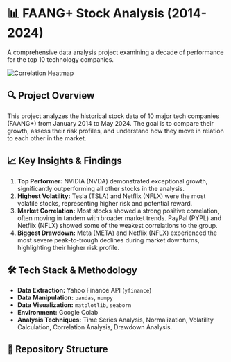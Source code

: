 # 📊 FAANG+ Stock Analysis (2014-2024)

A comprehensive data analysis project examining a decade of performance for the top 10 technology companies.

![Correlation Heatmap](images/correlation_heatmap.png)

## 🔍 Project Overview
This project analyzes the historical stock data of 10 major tech companies (FAANG+) from January 2014 to May 2024. The goal is to compare their growth, assess their risk profiles, and understand how they move in relation to each other in the market.

## 📈 Key Insights & Findings
1.  **Top Performer:** NVIDIA (NVDA) demonstrated exceptional growth, significantly outperforming all other stocks in the analysis.
2.  **Highest Volatility:** Tesla (TSLA) and Netflix (NFLX) were the most volatile stocks, representing higher risk and potential reward.
3.  **Market Correlation:** Most stocks showed a strong positive correlation, often moving in tandem with broader market trends. PayPal (PYPL) and Netflix (NFLX) showed some of the weakest correlations to the group.
4.  **Biggest Drawdown:** Meta (META) and Netflix (NFLX) experienced the most severe peak-to-trough declines during market downturns, highlighting their higher risk profile.

## 🛠️ Tech Stack & Methodology
- **Data Extraction:** Yahoo Finance API (`yfinance`)
- **Data Manipulation:** `pandas`, `numpy`
- **Data Visualization:** `matplotlib`, `seaborn`
- **Environment:** Google Colab
- **Analysis Techniques:** Time Series Analysis, Normalization, Volatility Calculation, Correlation Analysis, Drawdown Analysis.

## 📁 Repository Structure
